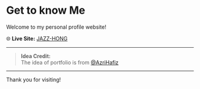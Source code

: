 # Get to know Me

Welcome to my personal profile website!  

🌐 **Live Site:** [JAZZ-HONG](https://jazz-hong.github.io/)

---

> **Idea Credit:**  
The idea of portfolio is from [@AzriHafiz](https://github.com/AzriHafiz)

---

Thank you for visiting!
